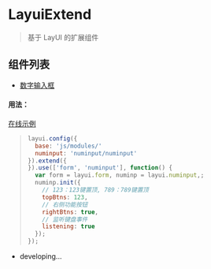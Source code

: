 # LayuiExtend
> 基于 LayUI 的扩展组件

## 组件列表
* [数字输入框](https://github.com/iTanken/LayuiExtend/tree/master/js/modules/numinput)


#### 用法：
[在线示例](https://itanken.github.io/LayuiExtend/)
> ``` javascript
> layui.config({
>   base: 'js/modules/'
> 	numinput: 'numinput/numinput'
> }).extend({
> }).use(['form', 'numinput'], function() {
> 	var form = layui.form, numinp = layui.numinput,;
> 	numinp.init({
>     // 123：123键置顶, 789：789键置顶
>     topBtns: 123,
>     // 右侧功能按钮
>     rightBtns: true,
>     // 监听键盘事件
>     listening: true
>   });
> });
> ```
* developing...
